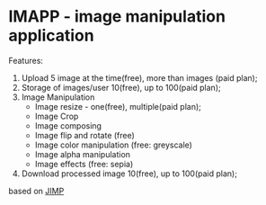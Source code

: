# IMAPP - image manipulation application 

Features: 

1. Upload 5 image at the time(free), more than images (paid plan);
2. Storage of images/user 10(free), up to 100(paid plan);
3. Image Manipulation
    * Image resize - one(free), multiple(paid plan);
    * Image Crop
    * Image composing
    * Image flip and rotate (free)
    * Image color manipulation (free: greyscale)
    * Image alpha manipulation
    * Image effects (free: sepia)
4. Download processed image 10(free), up to 100(paid plan);


based on [JIMP](https://www.npmjs.com/package/jimp)